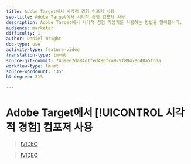 ```yaml
---
title: Adobe Target에서 시각적 경험 컴포저 사용
seo-title: Adobe Target에서 시각적 경험 컴포저 사용
description: Adobe Target에서 시각적 경험 작성기를 사용하는 방법을 알아봅니다.
audience: marketer
difficulty: 1
author: Daniel Wright
doc-type: use
activity-type: feature-video
translation-type: tm+mt
source-git-commit: 7469ee7da84d1fed480fca979f89478640a5fbda
workflow-type: tm+mt
source-wordcount: '35'
ht-degree: 31%

---
```



# Adobe Target에서 [!UICONTROL 시각적 경험] 컴포저 사용

>[!VIDEO](https://video.tv.adobe.com/v/17399/?quality=12)

>[!VIDEO](https://video.tv.adobe.com/v/17401/?quality=12)
